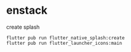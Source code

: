# enstack

create splash

```
flutter pub run flutter_native_splash:create
flutter pub run flutter_launcher_icons:main
```